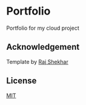 # Portfolio

Portfolio for my cloud project


## Acknowledgement

Template by [Raj Shekhar](https://github.com/rajshekhar26/cleanfolio-minimal)
## License

[MIT](https://choosealicense.com/licenses/mit/)

